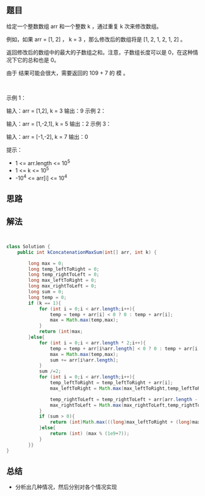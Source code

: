 
## 题目

给定一个整数数组 arr 和一个整数 k ，通过重复 k 次来修改数组。

例如，如果 arr = [1, 2] ， k = 3 ，那么修改后的数组将是 [1, 2, 1, 2, 1, 2] 。

返回修改后的数组中的最大的子数组之和。注意，子数组长度可以是 0，在这种情况下它的总和也是 0。

由于 结果可能会很大，需要返回的 109 + 7 的 模 。

 

示例 1：

输入：arr = [1,2], k = 3
输出：9
示例 2：

输入：arr = [1,-2,1], k = 5
输出：2
示例 3：

输入：arr = [-1,-2], k = 7
输出：0
 

提示：

- 1 <= arr.length <= 10<sup>5</sup>
- 1 <= k <= 10<sup>5</sup>
- -10<sup>4</sup> <= arr[i] <= 10<sup>4</sup>


## 思路



## 解法
```java


class Solution {
    public int kConcatenationMaxSum(int[] arr, int k) {

        long max = 0;
        long temp_leftToRight = 0;
        long temp_rightToLeft = 0;
        long max_leftToRight = 0;
        long max_rightToLeft = 0;
        long sum = 0;
        long temp = 0;
        if (k == 1){
            for (int i = 0;i < arr.length;i++){
                temp = temp + arr[i] < 0 ? 0 : temp + arr[i];
                max = Math.max(temp,max);
            }
            return (int)max;
        }else{
            for (int i = 0;i < arr.length * 2;i++){
                temp = temp + arr[i%arr.length] < 0 ? 0 : temp + arr[i % arr.length];
                max = Math.max(temp,max);
                sum += arr[i%arr.length];
            }
            sum /=2;
            for (int i = 0;i < arr.length;i++){
                temp_leftToRight = temp_leftToRight + arr[i];
                max_leftToRight = Math.max(max_leftToRight,temp_leftToRight);

                temp_rightToLeft = temp_rightToLeft + arr[arr.length - i - 1];
                max_rightToLeft = Math.max(max_rightToLeft,temp_rightToLeft);
            }
            if (sum > 0){
                return (int)Math.max(((long)max_leftToRight + (long)max_rightToLeft + (long)(k-2) * (long)sum) % (1e9+7),max % (1e9+7));
            }else{
                return (int) (max % (1e9+7));
            }
        }}
}
```

## 总结

- 分析出几种情况，然后分别对各个情况实现 
